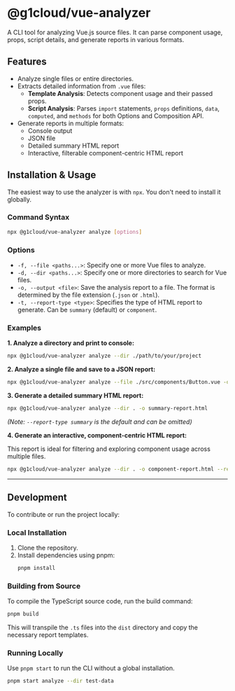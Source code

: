 # @g1cloud/vue-analyzer

A CLI tool for analyzing Vue.js source files. It can parse component usage, props, script details, and generate reports in various formats.

## Features

- Analyze single files or entire directories.
- Extracts detailed information from `.vue` files:
  - **Template Analysis**: Detects component usage and their passed props.
  - **Script Analysis**: Parses `import` statements, `props` definitions, `data`, `computed`, and `methods` for both Options and Composition API.
- Generate reports in multiple formats:
  - Console output
  - JSON file
  - Detailed summary HTML report
  - Interactive, filterable component-centric HTML report

## Installation & Usage

The easiest way to use the analyzer is with `npx`. You don't need to install it globally.

### Command Syntax

```bash
npx @g1cloud/vue-analyzer analyze [options]
```

### Options

- `-f, --file <paths...>`: Specify one or more Vue files to analyze.
- `-d, --dir <paths...>`: Specify one or more directories to search for Vue files.
- `-o, --output <file>`: Save the analysis report to a file. The format is determined by the file extension (`.json` or `.html`).
- `-t, --report-type <type>`: Specifies the type of HTML report to generate. Can be `summary` (default) or `component`.

### Examples

**1. Analyze a directory and print to console:**

```bash
npx @g1cloud/vue-analyzer analyze --dir ./path/to/your/project
```

**2. Analyze a single file and save to a JSON report:**

```bash
npx @g1cloud/vue-analyzer analyze --file ./src/components/Button.vue -o report.json
```

**3. Generate a detailed summary HTML report:**

```bash
npx @g1cloud/vue-analyzer analyze --dir . -o summary-report.html
```
*(Note: `--report-type summary` is the default and can be omitted)*

**4. Generate an interactive, component-centric HTML report:**

This report is ideal for filtering and exploring component usage across multiple files.

```bash
npx @g1cloud/vue-analyzer analyze --dir . -o component-report.html --report-type component
```

--- 

## Development

To contribute or run the project locally:

### Local Installation

1. Clone the repository.
2. Install dependencies using pnpm:
   ```bash
   pnpm install
   ```

### Building from Source

To compile the TypeScript source code, run the build command:

```bash
pnpm build
```
This will transpile the `.ts` files into the `dist` directory and copy the necessary report templates.

### Running Locally

Use `pnpm start` to run the CLI without a global installation.

```bash
pnpm start analyze --dir test-data
```